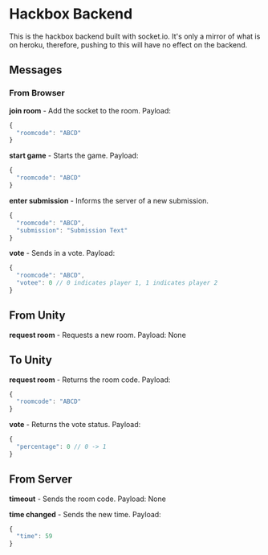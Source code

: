 # Hackbox Backend
This is the hackbox backend built with socket.io. It's only a mirror of what is on heroku, therefore, pushing to this will have no effect on the backend.

## Messages
### From Browser
**join room** - Add the socket to the room. Payload: 
```js
{
  "roomcode": "ABCD"
}
```
**start game** - Starts the game. Payload:
```js
{
  "roomcode": "ABCD"
}
```
**enter submission** - Informs the server of a new submission.
```js
{
  "roomcode": "ABCD",
  "submission": "Submission Text"
}
```
**vote** - Sends in a vote. Payload: 
```js
{
  "roomcode": "ABCD",
  "votee": 0 // 0 indicates player 1, 1 indicates player 2
}
```
## From Unity
**request room** - Requests a new room. Payload: None


## To Unity
**request room** - Returns the room code. Payload: 
```js
{
  "roomcode": "ABCD"
}
```
**vote** - Returns the vote status. Payload: 
```js
{
  "percentage": 0 // 0 -> 1
}
```
## From Server

**timeout** - Sends the room code. Payload: None

**time changed** - Sends the new time. Payload: 
```js
{
  "time": 59
}
```

